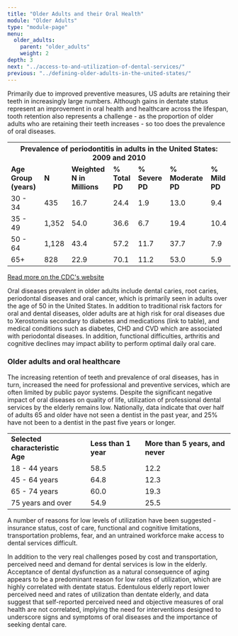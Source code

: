 ```yaml
---
title: "Older Adults and their Oral Health"
module: "Older Adults"
type: "module-page"
menu:
  older_adults:
    parent: "older_adults"
    weight: 2
depth: 3
next: "../access-to-and-utilization-of-dental-services/"
previous: "../defining-older-adults-in-the-united-states/"
---
```

<div class="pageblock"><p>Primarily due to improved preventive measures, US adults are retaining their teeth in increasingly large numbers. Although gains in dentate status represent an improvement in oral health and healthcare across the lifespan, tooth retention also represents a challenge - as the proportion of older adults who are retaining their teeth increases - so too does the prevalence of oral diseases.</p>
<table>
<th colspan="7">Prevalence of periodontitis in adults in the United States: 2009 and 2010</th>
<tr>
<td><strong>Age Group (years)</strong>
</td>
<td><strong>N</strong>
</td>
<td><strong>Weighted N in Millions</strong>
</td>
<td><strong>% Total PD</strong>
</td>
<td><strong>% Severe PD</strong>
</td>
<td><strong>% Moderate PD</strong>
</td>
<td><strong>% Mild PD</strong>
</td>
</tr>
<tr>
<td>30 - 34
</td>
<td>435
</td>
<td>16.7
</td>
<td>24.4
</td>
<td>1.9
</td>
<td>13.0
</td>
<td>9.4
</td>
</tr>
<tr>
<td>35 - 49
</td>
<td>1,352
</td>
<td>54.0
</td>
<td>36.6
</td>
<td>6.7
</td>
<td>19.4
</td>
<td>10.4
</td>
</tr>
<tr>
<td>50 - 64
</td>
<td>1,128
</td>
<td>43.4
</td>
<td>57.2
</td>
<td>11.7
</td>
<td>37.7
</td>
<td>7.9
</td>
</tr>
<tr>
<td>65+
</td>
<td>828
</td>
<td>22.9
</td>
<td>70.1
</td>
<td>11.2
</td>
<td>53.0
</td>
<td>5.9
</td>
</tr>
</table>
<p><a href="http://www.cdc.gov/mmwr/preview/mmwrhtml/su6203a21.htm" target="_blank">Read more on the CDC's website</a></p>
<p>Oral diseases prevalent in older adults include dental caries, root caries, periodontal diseases and oral cancer, which is primarily seen in adults over the age of 50 in the United States. In addition to traditional risk factors for oral and dental diseases, older adults are at high risk for oral diseases due to Xerostomia secondary to diabetes and medications (link to table), and medical conditions such as diabetes, CHD and CVD which are associated with periodontal diseases.  In addition, functional difficulties, arthritis and cognitive declines may impact ability to perform optimal daily oral care. </p>
</div><h3>Older adults and oral healthcare</h3><div class="pageblock"><p>The increasing retention of teeth and prevalence of oral diseases, has in turn, increased the need for professional and preventive services, which are often limited by public payor systems. Despite the significant negative impact of oral diseases on quality of life, utilization of professional dental services by the elderly remains low. Nationally, data indicate that over half of adults 65 and older have not seen a dentist in the past year, and 25% have not been to a dentist in the past five years or longer.</p>
<table>
<tr>
<td><strong>Selected characteristic<br/>Age</strong>
</td>
<td><strong>Less than 1 year</strong>
</td>
<td><strong>More than 5 years, and never</strong>
</td>
</tr>
<tr>
<td>18 - 44 years
</td>
<td>58.5
</td>
<td>12.2
</td>
</tr>
<tr>
<td>45 - 64 years
</td>
<td>64.8
</td>
<td>12.3
</td>
</tr>
<tr>
<td>65 - 74 years
</td>
<td>60.0
</td>
<td>19.3
</td>
</tr>
<tr>
<td>75 years and over
</td>
<td>54.9
</td>
<td>25.5
</td>
</tr>
</table>
<p>A number of reasons for low levels of utilization have been suggested - insurance status, cost of care, functional and cognitive limitations, transportation problems, fear, and an untrained workforce make access to dental services difficult.</p>
<p>In addition to the very real challenges posed by cost and transportation, perceived need and demand for dental services is low in the elderly. Acceptance of dental dysfunction as a natural consequence of aging appears to be a predominant reason for low rates of utilization, which are highly correlated with dentate status. Edentulous elderly report lower perceived need and rates of utilization than dentate elderly, and data suggest that self-reported perceived need and objective measures of oral health are not correlated, implying the need for interventions designed to underscore signs and symptoms of oral diseases and the importance of seeking dental care.</p>
</div>